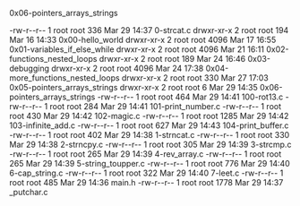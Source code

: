 0x06-pointers_arrays_strings

-rw-r--r-- 1 root root  336 Mar 29 14:37 0-strcat.c
drwxr-xr-x 2 root root  194 Mar 16 14:33 0x00-hello_world
drwxr-xr-x 2 root root 4096 Mar 17 16:55 0x01-variables_if_else_while
drwxr-xr-x 2 root root 4096 Mar 21 16:11 0x02-functions_nested_loops
drwxr-xr-x 2 root root  189 Mar 24 16:46 0x03-debugging
drwxr-xr-x 2 root root 4096 Mar 24 17:38 0x04-more_functions_nested_loops
drwxr-xr-x 2 root root  330 Mar 27 17:03 0x05-pointers_arrays_strings
drwxr-xr-x 2 root root    6 Mar 29 14:35 0x06-pointers_arrays_strings
-rw-r--r-- 1 root root  464 Mar 29 14:41 100-rot13.c
-rw-r--r-- 1 root root  284 Mar 29 14:41 101-print_number.c
-rw-r--r-- 1 root root  430 Mar 29 14:42 102-magic.c
-rw-r--r-- 1 root root 1285 Mar 29 14:42 103-infinite_add.c
-rw-r--r-- 1 root root  627 Mar 29 14:43 104-print_buffer.c
-rw-r--r-- 1 root root  402 Mar 29 14:38 1-strncat.c
-rw-r--r-- 1 root root  330 Mar 29 14:38 2-strncpy.c
-rw-r--r-- 1 root root  305 Mar 29 14:39 3-strcmp.c
-rw-r--r-- 1 root root  265 Mar 29 14:39 4-rev_array.c
-rw-r--r-- 1 root root  265 Mar 29 14:39 5-string_toupper.c
-rw-r--r-- 1 root root  776 Mar 29 14:40 6-cap_string.c
-rw-r--r-- 1 root root  322 Mar 29 14:40 7-leet.c
-rw-r--r-- 1 root root  485 Mar 29 14:36 main.h
-rw-r--r-- 1 root root 1778 Mar 29 14:37 _putchar.c
